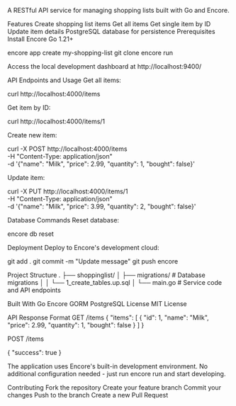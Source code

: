 A RESTful API service for managing shopping lists built with Go and Encore.

Features
Create shopping list items
Get all items
Get single item by ID
Update item details
PostgreSQL database for persistence
Prerequisites
Install Encore
Go 1.21+

encore app create my-shopping-list
git clone <repository-url>
encore run


Access the local development dashboard at http://localhost:9400/

API Endpoints and Usage
Get all items:


curl http://localhost:4000/items


Get item by ID:

curl http://localhost:4000/items/1


Create new item:

curl -X POST http://localhost:4000/items \
  -H "Content-Type: application/json" \
  -d '{"name": "Milk", "price": 2.99, "quantity": 1, "bought": false}'



  Update item:

curl -X PUT http://localhost:4000/items/1 \
  -H "Content-Type: application/json" \
  -d '{"name": "Milk", "price": 3.99, "quantity": 2, "bought": false}'


Database Commands
Reset database:

encore db reset



Deployment
Deploy to Encore's development cloud:

git add .
git commit -m "Update message"
git push encore



Project Structure
.
├── shoppinglist/
│   ├── migrations/       # Database migrations
│   │   └── 1_create_tables.up.sql
│   └── main.go          # Service code and API endpoints




Built With
Go
Encore
GORM
PostgreSQL
License
MIT License

API Response Format
GET /items
{
    "items": [
        {
            "id": 1,
            "name": "Milk",
            "price": 2.99,
            "quantity": 1,
            "bought": false
        }
    ]
}



POST /items

{
    "success": true
}



The application uses Encore's built-in development environment. No additional configuration needed - just run encore run and start developing.

Contributing
Fork the repository
Create your feature branch
Commit your changes
Push to the branch
Create a new Pull Request